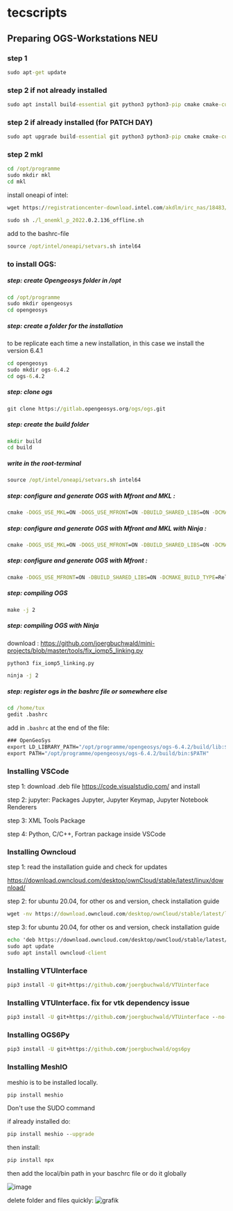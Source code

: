 # tecscripts



## Preparing OGS-Workstations NEU
### step 1
```bat
sudo apt-get update
```
### step 2 if not already installed 
```bat
sudo apt install build-essential git python3 python3-pip cmake cmake-curses-gui -y
```

### step 2 if already installed (for PATCH DAY)
```bat
sudo apt upgrade build-essential git python3 python3-pip cmake cmake-curses-gui -y
```

### step 2 mkl 
```bat
cd /opt/programme
sudo mkdir mkl
cd mkl
```
install oneapi of intel: 
```bat
wget https://registrationcenter-download.intel.com/akdlm/irc_nas/18483/l_onemkl_p_2022.0.2.136_offline.sh

sudo sh ./l_onemkl_p_2022.0.2.136_offline.sh
```
add to the bashrc-file 
```bat
source /opt/intel/oneapi/setvars.sh intel64
```

### to install OGS:
##### step: create Opengeosys folder in /opt 
```bat
cd /opt/programme
sudo mkdir opengeosys
cd opengeosys
```
##### step: create a folder for the installation 
to be replicate each time a new installation, in this case we install the version 6.4.1
```bat
cd opengeosys
sudo mkdir ogs-6.4.2
cd ogs-6.4.2
```

##### step: clone ogs
```bat
git clone https://gitlab.opengeosys.org/ogs/ogs.git
```
##### step: create the build folder 
```bat
mkdir build
cd build
```
##### write in the root-terminal  
```bat
source /opt/intel/oneapi/setvars.sh intel64
```

##### step: configure and generate OGS with Mfront and MKL : 
```bat
cmake -DOGS_USE_MKL=ON -DOGS_USE_MFRONT=ON -DBUILD_SHARED_LIBS=ON -DCMAKE_BUILD_TYPE=Release ../ogs
```
##### step: configure and generate OGS with Mfront and MKL with Ninja : 
```bat
cmake -DOGS_USE_MKL=ON -DOGS_USE_MFRONT=ON -DBUILD_SHARED_LIBS=ON -DCMAKE_BUILD_TYPE=Release Ninja ../ogs
```
##### step: configure and generate OGS with Mfront : 
```bat
cmake -DOGS_USE_MFRONT=ON -DBUILD_SHARED_LIBS=ON -DCMAKE_BUILD_TYPE=Release ../ogs
```
##### step: compiling OGS 
```bat
make -j 2
```
##### step: compiling OGS with Ninja
download : https://github.com/joergbuchwald/mini-projects/blob/master/tools/fix_iomp5_linking.py 
```bat
python3 fix_iomp5_linking.py
```

```bat
ninja -j 2
```


##### step: register ogs in the bashrc file or somewhere else 
```bat
cd /home/tux
gedit .bashrc
```
add in `.bashrc` at the end of the file:

```bat
### OpenGeoSys
export LD_LIBRARY_PATH="/opt/programme/opengeosys/ogs-6.4.2/build/lib:$LD_LIBRARY_PATH"
export PATH="/opt/programme/opengeosys/ogs-6.4.2/build/bin:$PATH"
```


### Installing VSCode 
step 1: download .deb file https://code.visualstudio.com/ and install 

step 2: jupyter: Packages Jupyter, Jupyter Keymap, Jupyter Notebook Renderers  

step 3: XML Tools Package

step 4: Python, C/C++, Fortran package inside VSCode


### Installing Owncloud 
step 1: read the installation guide and check for updates

https://download.owncloud.com/desktop/ownCloud/stable/latest/linux/download/

step 2: for ubuntu 20.04, for other os and version, check installation guide
```bat
wget -nv https://download.owncloud.com/desktop/ownCloud/stable/latest/linux/Ubuntu_20.04/Release.key -O - | sudo apt-key add -
```

step 3: for ubuntu 20.04, for other os and version, check installation guide
```bat
echo 'deb https://download.owncloud.com/desktop/ownCloud/stable/latest/linux/Ubuntu_20.04/ /' | sudo tee -a /etc/apt/sources.list.d/owncloud.list
sudo apt update
sudo apt install owncloud-client
```

### Installing VTUInterface

```bat
pip3 install -U git+https://github.com/joergbuchwald/VTUinterface
```

### Installing VTUInterface. fix for vtk dependency issue
```bat
pip3 install -U git+https://github.com/joergbuchwald/VTUinterface --no-deps
```

### Installing OGS6Py

```bat
pip3 install -U git+https://github.com/joergbuchwald/ogs6py
```

### Installing MeshIO
meshio is to be installed locally.
```bat
pip install meshio 
```
Don't use the SUDO command 

if already installed do: 
```bat
pip install meshio --upgrade
```


then install: 
```bat
pip install npx 
```
then add the  local/bin path in your baschrc file or do it globally 

![image](https://user-images.githubusercontent.com/22998049/142422914-d66e2546-8d36-4de5-b1fd-161b348ac1a2.png)



delete folder and files quickly:
![grafik](https://user-images.githubusercontent.com/22998049/167633203-c7c0f4b7-d2f9-42f4-a15c-71731a711784.png)

